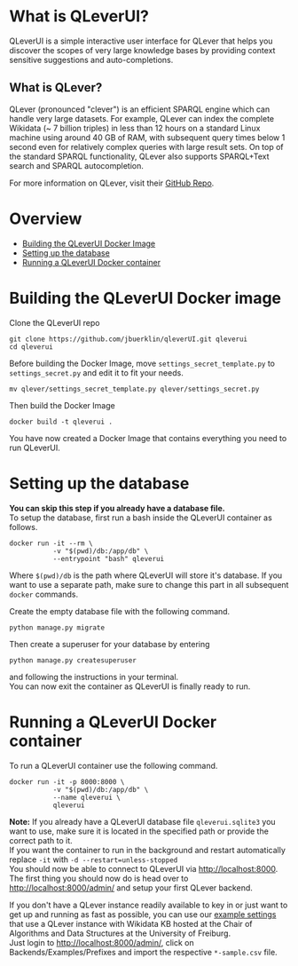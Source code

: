 # What is QLeverUI?
QLeverUI is a simple interactive user interface for QLever that helps you discover the scopes of very large knowledge bases by providing context sensitive suggestions and auto-completions.

## What is QLever?
QLever (pronounced "clever") is an efficient SPARQL engine which can handle very large datasets. For example, QLever can index the complete Wikidata (~ 7 billion triples) in less than 12 hours on a standard Linux machine using around 40 GB of RAM, with subsequent query times below 1 second even for relatively complex queries with large result sets. On top of the standard SPARQL functionality, QLever also supports SPARQL+Text search and SPARQL autocompletion.  

For more information on QLever, visit their [GitHub Repo](https://github.com/ad-freiburg/QLever).

# Overview
* [Building the QLeverUI Docker Image](#building-the-qleverui-docker-container)
* [Setting up the database](#setting-up-the-database)
* [Running a QLeverUI Docker container](#running-a-qleverui-docker-container)


# Building the QLeverUI Docker image
Clone the QLeverUI repo
```
git clone https://github.com/jbuerklin/qleverUI.git qleverui
cd qleverui
```
Before building the Docker Image, move `settings_secret_template.py` to `settings_secret.py` and edit it to fit your needs.
```
mv qlever/settings_secret_template.py qlever/settings_secret.py
```
Then build the Docker Image
```
docker build -t qleverui .
```
You have now created a Docker Image that contains everything you need to run QLeverUI.

# Setting up the database
__You can skip this step if you already have a database file.__  
To setup the database, first run a bash inside the QLeverUI container as follows.
```
docker run -it --rm \
           -v "$(pwd)/db:/app/db" \
           --entrypoint "bash" qleverui
```
Where `$(pwd)/db` is the path where QLeverUI will store it's database. If you want to use a separate path, make sure to  change this part in all subsequent `docker` commands.

Create the empty database file with the following command.
```
python manage.py migrate
```
Then create a superuser for your database by entering
```
python manage.py createsuperuser
```
and following the instructions in your terminal.  
You can now exit the container as QLeverUI is finally ready to run.

# Running a QLeverUI Docker container
To run a QLeverUI container use the following command.
```
docker run -it -p 8000:8000 \
           -v "$(pwd)/db:/app/db" \
           --name qleverui \
           qleverui
``` 
__Note:__ If you already have a QLeverUI database file `qleverui.sqlite3` you want to use, make sure it is located in the specified path or provide the correct path to it.  
If you want the container to run in the background and restart automatically replace `-it` with `-d --restart=unless-stopped`  
You should now be able to connect to QLeverUI via <http://localhost:8000>.  
The first thing you should now do is head over to <http://localhost:8000/admin/> and setup your first QLever backend.  

If you don't have a QLever instance readily available to key in or just want to get up and running as fast as possible, you can use our [example settings](resources/) that use a QLever instance with Wikidata KB hosted at the Chair of Algorithms and Data Structures at the University of Freiburg.  
Just login to <http://localhost:8000/admin/>, click on Backends/Examples/Prefixes and import the respective `*-sample.csv` file.
